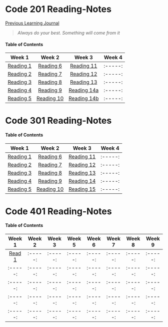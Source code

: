 # Code 201 Reading-Notes


[Previous Learning Journal](https://kozer2.github.io/Learning-Journal/)


> *Always do your best. Something will come from it*




#### Table of Contents


|Week 1                       |Week 2                      |Week 3                         | Week 4 | 
|:-----:                      |:-----:                     |:-----:                        |:-----: |
|[Reading 1](Reading-01.md)   |[Reading 6](Reading-06.md)  |[Reading 11](Reading-11.md)    |:-----: |
|[Reading 2](Reading-02.md)   |[Reading 7](Reading-07.md)  |[Reading 12](Reading-12.md)    |:-----: |
|[Reading 3](Reading-03.md)   |[Reading 8](Reading-08.md)  |[Reading 13](Reading-13.md)    |:-----: |
|[Reading 4](Reading-04.md)   |[Reading 9](Reading-09.md)  |[Reading 14a](Reading-14a.md)  |:-----: |
|[Reading 5](Reading-05.md)   |[Reading 10](Reading-10.md) |[Reading 14b](Reading-14b.md)  |:-----: |  
 
 
 
 
 
 
 # Code 301 Reading-Notes
 
 
 #### Table of Contents


|Week 1                       |Week 2                        |Week 3                         | Week 4 | 
|:-----:                      |:-----:                       |:-----:                        |:-----: |
|[Reading 1](Reading-301.md)  |[Reading 6](Reading-306.md)   |[Reading 11](Reading-311.md)   |:-----: |
|[Reading 2](Reading-302.md)  |[Reading 7](Reading-307.md)   |[Reading 12](Reading-312.md)   |:-----: |
|[Reading 3](Reading-303.md)  |[Reading 8](Reading-308.md)   |[Reading 13](Reading-313.md)   |:-----: |
|[Reading 4](Reading-304.md)  |[Reading 9](Reading-309.md)   |[Reading 14](Reading-314.md)   |:-----: |
|[Reading 5](Reading-305.md)  |[Reading 10](Reading-310.md)  |[Reading 15](Reading-315.md)   |:-----: |  


 # Code 401 Reading-Notes
 
 
 #### Table of Contents


|Week 1                    |Week 2    |Week 3   | Week 5 | Week 6   |Week 7    |Week 8   | Week 9 | 
|:-----:                   |:-----:   |:-----:  |:-----: | :-----:  |:-----:   |:-----:  |:-----: |
|[Read 1](Reading-401.md)  |:-----:   |:-----:  |:-----: | :-----:  |:-----:   |:-----:  |:-----: |
|:-----:                   |:-----:   |:-----:  |:-----: | :-----:  |:-----:   |:-----:  |:-----: |
|:-----:                   |:-----:   |:-----:  |:-----: | :-----:  |:-----:   |:-----:  |:-----: |
|:-----:                   |:-----:   |:-----:  |:-----: | :-----:  |:-----:   |:-----:  |:-----: |
|:-----:                   |:-----:   |:-----:  |:-----: | :-----:  |:-----:   |:-----:  |:-----: |
